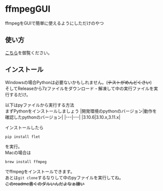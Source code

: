 # ffmpegGUI
ffmpegをGUIで簡単に使えるようにしただけのやつ
## 使い方  
[こちら](https://pi.rin-ad.site/2023/11/ffmpeggui/)を御覧ください。
## インストール
Windowsの場合Pythonは必要ないかもしれません。(~~テストがめんどくさい~~)  
そしてReleaseから7zファイルをダウンロード・解凍して中の実行ファイルを実行するだけ。  

以下はpyファイルから実行する方法  
まずPythonをインストールしましょう
|開発環境のpythonのバージョン|動作を確認したpythonのバージョン|
|---|---|
|3.10.6|3.10.x,3.11.x|  

インストールしたら
```
pip install flet
```
を実行。  
Macの場合は
```
brew install ffmpeg
```
でffmpegをインストールできます。  
あとは`git clone`するなりして中のpyファイルを実行してね。  
~~このreadme書くのダルいんだよなぁ嫌い~~
